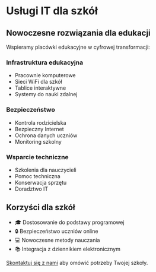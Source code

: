 # Usługi IT dla szkół

## Nowoczesne rozwiązania dla edukacji

Wspieramy placówki edukacyjne w cyfrowej transformacji:

### Infrastruktura edukacyjna
- Pracownie komputerowe
- Sieci WiFi dla szkół
- Tablice interaktywne
- Systemy do nauki zdalnej

### Bezpieczeństwo
- Kontrola rodzicielska
- Bezpieczny Internet
- Ochrona danych uczniów
- Monitoring szkolny

### Wsparcie techniczne
- Szkolenia dla nauczycieli
- Pomoc techniczna
- Konserwacja sprzętu
- Doradztwo IT

## Korzyści dla szkół

- 🎓 Dostosowanie do podstawy programowej
- 🔒 Bezpieczeństwo uczniów online
- 💻 Nowoczesne metody nauczania
- 📚 Integracja z dziennikiem elektronicznym

[Skontaktuj się z nami](/kontakt) aby omówić potrzeby Twojej szkoły.
